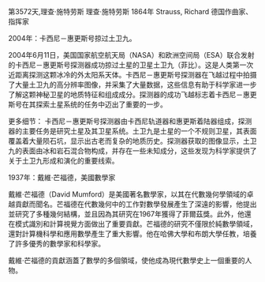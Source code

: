 第3572天,理查·施特劳斯
理查·施特劳斯 1864年
Strauss, Richard 德国作曲家、指挥家

2004年：卡西尼－惠更斯号掠过土卫九。

2004年6月11日，美国国家航空航天局（NASA）和欧洲空间局（ESA）联合发射的卡西尼－惠更斯号探测器成功掠过土星的卫星土卫九（菲比）。这是人类第一次近距离探测这颗冰冷的外太阳系天体。卡西尼－惠更斯号探测器在飞越过程中拍摄了大量土卫九的高分辨率图像，并采集了大量数据，这些信息有助于科学家进一步了解这颗神秘卫星的地质特征和组成成分。探测器的成功飞越标志着卡西尼－惠更斯号在其探索土星系统的任务中迈出了重要的一步。

更多细节：
卡西尼－惠更斯号探测器由卡西尼轨道器和惠更斯着陆器组成，探测器的主要任务是研究土星及其卫星系统。土卫九是土星的一个不规则卫星，其表面覆盖着大量陨石坑，显示出古老而复杂的地质历史。探测器获取的图像显示，土卫九的表面由冰和岩石混合物构成，并存在一些未知成分，这些发现为科学家提供了关于土卫九形成和演化的重要线索。

1937年：戴維·芒福德，美國數學家

戴維·芒福德（David Mumford）是美國著名數學家，以其在代數幾何學領域的卓越貢獻而聞名。芒福德在代數幾何中的工作對數學發展產生了深遠的影響，他提出並研究了多種幾何結構，並且因為其研究在1967年獲得了菲爾茲獎。此外，他還在模式識別和計算視覺方面做出了重要貢獻。芒福德的研究不僅限於純數學領域，還對計算機科學和應用數學產生了重大影響。他在哈佛大學和布朗大學任教，培養了許多優秀的數學家和科學家。

戴維·芒福德的貢獻涵蓋了數學的多個領域，使他成為現代數學史上一個重要的人物。